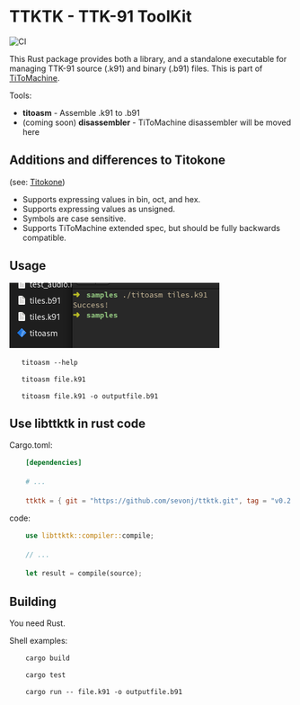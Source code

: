 # TTKTK - TTK-91 ToolKit

![CI](https://github.com/sevonj/ttktk/actions/workflows/main.yml/badge.svg)

This Rust package provides both a library, and a standalone executable for managing TTK-91 source (.k91) and binary (.b91) files.
This is part of [TiToMachine](https://github.com/sevonj/titomachine).

Tools:
- **titoasm** - Assemble .k91 to .b91
- (coming soon) **disassembler** - TiToMachine disassembler will be moved here

## Additions and differences to Titokone
(see: [Titokone](https://www.cs.helsinki.fi/group/titokone/))
- Supports expressing values in bin, oct, and hex.
- Supports expressing values as unsigned.
- Symbols are case sensitive.
- Supports TiToMachine extended spec, but should be fully backwards compatible.

## Usage
![img.png](docs/example_command.png)
```shell
   titoasm --help
```
```shell
   titoasm file.k91
```
```shell
   titoasm file.k91 -o outputfile.b91
```

## Use libttktk in rust code
Cargo.toml:
```toml
    [dependencies]

    # ...

    ttktk = { git = "https://github.com/sevonj/ttktk.git", tag = "v0.2.1" } # or whatever is the latest.
```
code:
```rust
    use libttktk::compiler::compile;

    // ...

    let result = compile(source);
```

## Building
You need Rust.

Shell examples:
```shell
    cargo build
```
```shell
    cargo test
```
```shell
    cargo run -- file.k91 -o outputfile.b91
```
